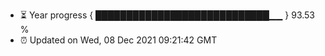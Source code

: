- ⏳ Year progress { ████████████████████████████▁▁ } 93.53 %
- ⏰ Updated on Wed, 08 Dec 2021 09:21:42 GMT

